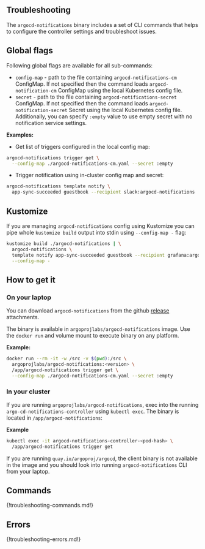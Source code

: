 ## Troubleshooting

The `argocd-notifications` binary includes a set of CLI commands that helps to configure the controller
settings and troubleshoot issues.

## Global flags
Following global flags are available for all sub-commands:

* `config-map` - path to the file containing `argocd-notifications-cm` ConfigMap. If not specified
then the command loads `argocd-notification-cm` ConfigMap using the local Kubernetes config file.
* `secret` - path to the file containing `argocd-notifications-secret` ConfigMap. If not
specified then the command loads `argocd-notification-secret` Secret using the local Kubernetes config file.
Additionally, you can specify `:empty` value to use empty secret with no notification service settings. 

**Examples:**

* Get list of triggers configured in the local config map:

```bash
argocd-notifications trigger get \
  --config-map ./argocd-notifications-cm.yaml --secret :empty
```

* Trigger notification using in-cluster config map and secret:

```bash
argocd-notifications template notify \
  app-sync-succeeded guestbook --recipient slack:argocd-notifications
```

## Kustomize

If you are managing `argocd-notifications` config using Kustomize you can pipe whole `kustomize build` output
into stdin using `--config-map -` flag:

```bash
kustomize build ./argocd-notifications | \
  argocd-notifications \
  template notify app-sync-succeeded guestbook --recipient grafana:argocd \
  --config-map -
```

## How to get it

### On your laptop

You can download `argocd-notifications` from the github [release](https://github.com/argoproj-labs/argocd-notifications/releases)
attachments.

The binary is available in `argoprojlabs/argocd-notifications` image. Use the `docker run` and volume mount
to execute binary on any platform. 

**Example:**

```bash
docker run --rm -it -w /src -v $(pwd):/src \
  argoprojlabs/argocd-notifications:<version> \
  /app/argocd-notifications trigger get \
  --config-map ./argocd-notifications-cm.yaml --secret :empty
```

### In your cluster

If you are running `argoprojlabs/argocd-notifications`, exec into the running `argo-cd-notifications-controller`
using `kubectl exec`. The binary is located in `/app/argocd-notifications`:

**Example**
```bash
kubectl exec -it argocd-notifications-controller-<pod-hash> \
  /app/argocd-notifications trigger get
```

If you are running `quay.io/argoproj/argocd`, the client binary is not available in the image and you should
look into running `argocd-notifications` CLI from your laptop.

## Commands

{!troubleshooting-commands.md!}

## Errors

{!troubleshooting-errors.md!}
